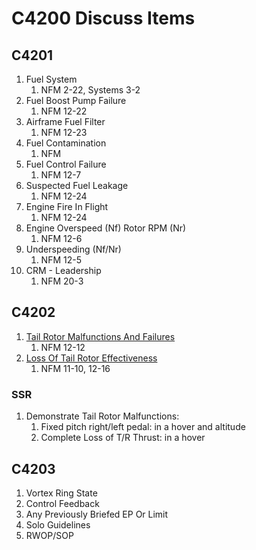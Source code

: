 # C4200 Discuss Items

## C4201

1. Fuel System
    1. NFM 2-22, Systems 3-2
1. Fuel Boost Pump Failure
    1. NFM 12-22
1. Airframe Fuel Filter
    1. NFM 12-23
1. Fuel Contamination
    1. NFM
1. Fuel Control Failure
    1. NFM 12-7
1. Suspected Fuel Leakage
    1. NFM 12-24
1. Engine Fire In Flight
    1. NFM 12-24
1. Engine Overspeed (Nf) Rotor RPM (Nr)
    1. NFM 12-6
1. Underspeeding (Nf/Nr)
    1. NFM 12-5
1. CRM - Leadership
    1. NFM 20-3

## C4202

1. [Tail Rotor Malfunctions And Failures](https://github.com/wesleyem/th57/blob/master/EPS.md#tail-rotor-failure-and-directional-control-malfunctions)
    1. NFM 12-12
1. [Loss Of Tail Rotor Effectiveness](https://github.com/wesleyem/th57/blob/master/EPS.md#loss-of-tail-rotor-effectiveness)
    1. NFM 11-10, 12-16

### SSR

1. Demonstrate Tail Rotor Malfunctions:
    1. Fixed pitch right/left pedal: in a hover and altitude
    1. Complete Loss of T/R Thrust: in a hover

## C4203

1. Vortex Ring State
1. Control Feedback
1. Any Previously Briefed EP Or Limit
1. Solo Guidelines
1. RWOP/SOP
